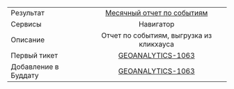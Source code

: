 | | |
|:------------- |:-------------:|
| Результат | [Месячный отчет по событиям](https://stat.yandex-team.ru/Adhoc/allix/navi/simple_events_report) |
| Сервисы | Навигатор |
| Описание | Отчет по событиям, выгрузка из кликхауса |
| Первый тикет | [GEOANALYTICS-1063](https://st.yandex-team.ru/GEOANALYTICS-1063) |
| Добавление в Буддату | [GEOANALYTICS-1063](https://st.yandex-team.ru/GEOANALYTICS-1063)

